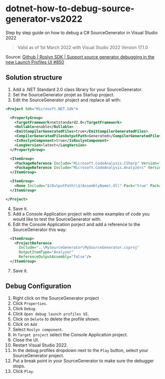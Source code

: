 # dotnet-how-to-debug-source-generator-vs2022
Step by step guide on how to debug a C# SourceGenerator in Visual Studio 2022

> Valid as of 1st March 2022 with Visual Studio 2022 Version 17.1.0

Source: [Github | Roslyn SDK | Support source generator debugging in the new Launch Profiles UI
#850](https://github.com/dotnet/roslyn-sdk/issues/850)

## Solution structure
1. Add a .NET Standard 2.0 class library for your SourceGenerator.
2. Set the SourceGenerator projet as Startup project.
3. Edit the SourceGenerator project and replace all with:
```xml
<Project Sdk="Microsoft.NET.Sdk">

  <PropertyGroup>
    <TargetFramework>netstandard2.0</TargetFramework>
    <Nullable>enable</Nullable>
    <EmitCompilerGeneratedFiles>true</EmitCompilerGeneratedFiles>
    <CompilerGeneratedFilesOutputPath>Generated</CompilerGeneratedFilesOutputPath>
    <IsRoslynComponent>true</IsRoslynComponent>
    <LangVersion>latest</LangVersion>
  </PropertyGroup>

  <ItemGroup>
    <PackageReference Include="Microsoft.CodeAnalysis.CSharp" Version="3.8.0-3.final" PrivateAssets="all" />
    <PackageReference Include="Microsoft.CodeAnalysis.Analyzers" Version="3.0.0" PrivateAssets="all" />
  </ItemGroup>

  <ItemGroup>
    <None Include="$(OutputPath)\$(AssemblyName).dll" Pack="true" PackagePath="analyzers/dotnet/cs" Visible="false" />
  </ItemGroup>

</Project>
```

4. Save it.
5. Add a Console Application project with some examples of code you would like to test the SourceGenerator with.
6. Edit the Console Application porject and add a reference to the SourceGenerator this way:
```xml
  <ItemGroup>
    <ProjectReference
      Include="..\MySourceGenerator\MySourceGenerator.csproj"
      OutputItemType="Analyzer"
      ReferenceOutputAssembly="false"/>
  </ItemGroup>
```

7. Save it.

## Debug Configuration
1. Right click on the SourceGenerator project
2. Click `Properties`.
2. Click `Debug`.
3. Click `Open debug launch profiles UI`.
4. Click on `Delete` to delete the profile shown.
5. Click on `Add`
6. Select `Roslyn component`.
7. In `Target project` select the Console Application project.
8. Close the UI.
9. Restart Visual Studio 2022.
10. In the debug profiles dropdown next to the `Play` button, select your SourceGenerator project.
11. Put a break point in your SourceGenerator to make sure the debugger stops.
12. Click `Play`.
